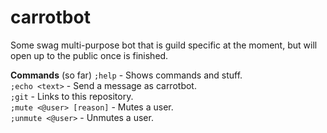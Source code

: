# carrotbot

Some swag multi-purpose bot that is guild specific at the moment, but will open up to the public once is finished.


**Commands** (so far)
`;help` - Shows commands and stuff.  
`;echo <text>` - Send a message as carrotbot.  
`;git` - Links to this repository.  
`;mute <@user> [reason]` - Mutes a user.  
`;unmute <@user>` - Unmutes a user.  
